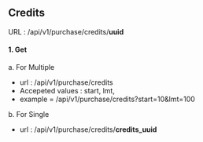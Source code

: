 ## Credits
URL : /api/v1/purchase/credits/__uuid__


#### 1. Get 
a. For Multiple
- url : /api/v1/purchase/credits
- Accepeted values : start, lmt,
- example = /api/v1/purchase/credits?start=10&lmt=100

b. For Single
- url : /api/v1/purchase/credits/__credits_uuid__
